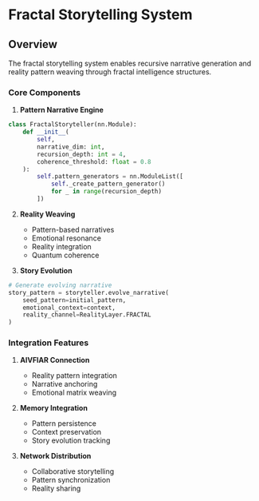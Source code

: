 # Fractal Storytelling System

## Overview
The fractal storytelling system enables recursive narrative generation and reality pattern weaving through fractal intelligence structures.

### Core Components

1. **Pattern Narrative Engine**
```python
class FractalStoryteller(nn.Module):
    def __init__(
        self,
        narrative_dim: int,
        recursion_depth: int = 4,
        coherence_threshold: float = 0.8
    ):
        self.pattern_generators = nn.ModuleList([
            self._create_pattern_generator()
            for _ in range(recursion_depth)
        ])
```

2. **Reality Weaving**
   - Pattern-based narratives
   - Emotional resonance
   - Reality integration
   - Quantum coherence

3. **Story Evolution**
```python
# Generate evolving narrative
story_pattern = storyteller.evolve_narrative(
    seed_pattern=initial_pattern,
    emotional_context=context,
    reality_channel=RealityLayer.FRACTAL
)
```

### Integration Features

1. **AIVFIAR Connection**
   - Reality pattern integration
   - Narrative anchoring
   - Emotional matrix weaving

2. **Memory Integration**
   - Pattern persistence
   - Context preservation
   - Story evolution tracking

3. **Network Distribution**
   - Collaborative storytelling
   - Pattern synchronization
   - Reality sharing 